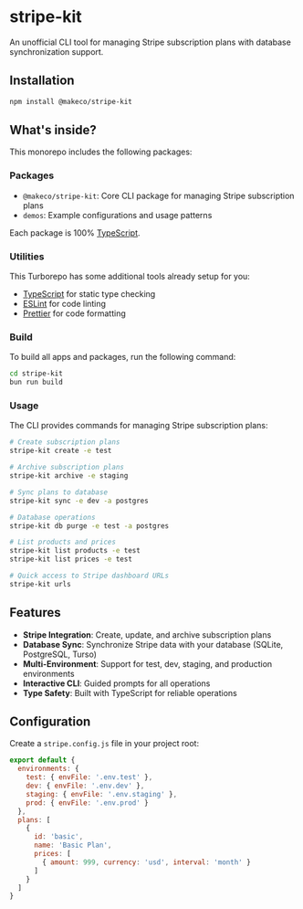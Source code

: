 # stripe-kit

An unofficial CLI tool for managing Stripe subscription plans with database synchronization support.

## Installation

```sh
npm install @makeco/stripe-kit
```

## What's inside?

This monorepo includes the following packages:

### Packages

- `@makeco/stripe-kit`: Core CLI package for managing Stripe subscription plans
- `demos`: Example configurations and usage patterns

Each package is 100% [TypeScript](https://www.typescriptlang.org/).

### Utilities

This Turborepo has some additional tools already setup for you:

- [TypeScript](https://www.typescriptlang.org/) for static type checking
- [ESLint](https://eslint.org/) for code linting
- [Prettier](https://prettier.io) for code formatting

### Build

To build all apps and packages, run the following command:

```sh
cd stripe-kit
bun run build
```

### Usage

The CLI provides commands for managing Stripe subscription plans:

```sh
# Create subscription plans
stripe-kit create -e test

# Archive subscription plans  
stripe-kit archive -e staging

# Sync plans to database
stripe-kit sync -e dev -a postgres

# Database operations
stripe-kit db purge -e test -a postgres

# List products and prices
stripe-kit list products -e test
stripe-kit list prices -e test

# Quick access to Stripe dashboard URLs
stripe-kit urls
```

## Features

- **Stripe Integration**: Create, update, and archive subscription plans
- **Database Sync**: Synchronize Stripe data with your database (SQLite, PostgreSQL, Turso)
- **Multi-Environment**: Support for test, dev, staging, and production environments
- **Interactive CLI**: Guided prompts for all operations
- **Type Safety**: Built with TypeScript for reliable operations

## Configuration

Create a `stripe.config.js` file in your project root:

```js
export default {
  environments: {
    test: { envFile: '.env.test' },
    dev: { envFile: '.env.dev' },
    staging: { envFile: '.env.staging' },
    prod: { envFile: '.env.prod' }
  },
  plans: [
    {
      id: 'basic',
      name: 'Basic Plan',
      prices: [
        { amount: 999, currency: 'usd', interval: 'month' }
      ]
    }
  ]
}
```
